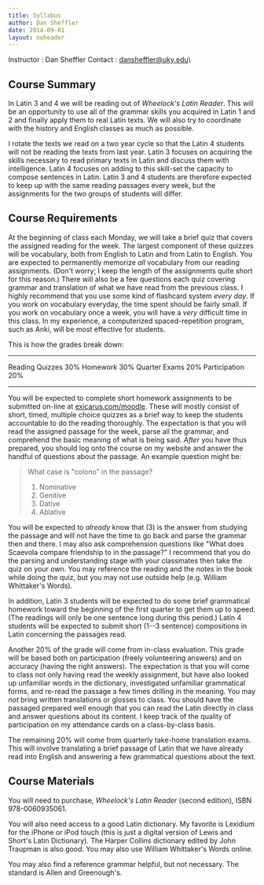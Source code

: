 ```yaml
---
title: Syllabus
author: Dan Sheffler
date: 2014-09-01
layout: noheader
---
```


Instructor
:   Dan Sheffler
Contact
:   dansheffler@uky.edu\


## Course Summary ##

In Latin 3 and 4 we will be reading out of *Wheelock's Latin Reader*.  This will be an opportunity to use all of the grammar skills you acquired in Latin 1 and 2 and finally apply them to real Latin texts.  We will also try to coordinate with the history and English classes as much as possible.

I rotate the texts we read on a two year cycle so that the Latin 4 students will not be reading the texts from last year. Latin 3 focuses on acquiring the skills necessary to read primary texts in Latin and discuss them with intelligence. Latin 4 focuses on adding to this skill-set the capacity to compose sentences in Latin. Latin 3 and 4 students are therefore expected to keep up with the same reading passages every week, but the assignments for the two groups of students will differ.


## Course Requirements ##

At the beginning of class each Monday, we will take a brief quiz that covers the assigned reading for the week. The largest component of these quizzes will be vocabulary, both from English to Latin and from Latin to English. You are expected to permanently memorize *all* vocabulary from our reading assignments. (Don't worry; I keep the length of the assignments quite short for this reason.) There will also be a few questions each quiz covering grammar and translation of what we have read from the previous class. I highly recommend that you use some kind of flashcard system *every day*. If you work on vocabulary everyday, the time spent should be fairly small. If you work on vocabulary once a week, you will have a *very* difficult time in this class. In my experience, a computerized spaced-repetition program, such as Anki, will be most effective for students.

This is how the grades break down:

----------------- ----
Reading Quizzes   30% 
Homework          30% 
Quarter Exams     20% 
Participation     20% 
----------------- ----


You will be expected to complete short homework assignments to be submitted on-line at [exicarus.com/moodle](http://exicarus.com/moodle). These will mostly consist of short, timed, multiple choice quizzes as a brief way to keep the students accountable to do the reading thoroughly. The expectation is that you will read the assigned passage for the week, parse all the grammar, and comprehend the basic meaning of what is being said. *After* you have thus prepared, you should log onto the course on my website and answer the handful of questions about the passage. An example question might be:

> What case is "colono" in the passage?
> 
> 1. Nominative
> 2. Genitive
> 3. Dative
> 4. Ablative

You will be expected to *already* know that (3) is the answer from studying the passage and will not have the time to go back and parse the grammar then and there. I may also ask comprehension questions like "What does Scaevola compare friendship to in the passage?" I recommend that you do the parsing and understanding stage with your classmates then take the quiz on your own.  You may reference the reading and the notes in the book while doing the quiz, but you may not use outside help (e.g. William Whittaker's Words).

In addition, Latin 3 students will be expected to do some brief grammatical homework toward the beginning of the first quarter to get them up to speed. (The readings will only be one sentence long during this period.) Latin 4 students will be expected to submit short (1--3 sentence) compositions in Latin concerning the passages read.

Another 20% of the grade will come from in-class evaluation.  This grade will be based both on participation (freely volunteering answers) and on accuracy (having the right answers).  The expectation is that you will come to class not only having read the weekly assignment, but have also looked up unfamiliar words in the dictionary, investigated unfamiliar grammatical forms, and re-read the passage a few times drilling in the meaning. You may *not* bring written translations or glosses to class. You should have the passaged prepared well enough that you can read the Latin directly in class and answer questions about its content. I keep track of the quality of participation on my attendance cards on a class-by-class basis.

The remaining 20% will come from quarterly take-home translation exams.  This will involve translating a brief passage of Latin that we have already read into English and answering a few grammatical questions about the text.



## Course Materials ##

You will need to purchase, *Wheelock's Latin Reader* (second edition), ISBN 978-0060935061.

You will also need access to a good Latin dictionary.  My favorite is Lexidium for the iPhone or iPod touch (this is just a digital version of Lewis and Short's Latin Dictionary).  The Harper Collins dictionary edited by John Traupman is also good.  You may also use William Whittaker's Words online.

You may also find a reference grammar helpful, but not necessary.  The standard is Allen and Greenough's.
